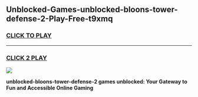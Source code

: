 
## Unblocked-Games-unblocked-bloons-tower-defense-2-Play-Free-t9xmq
<h3>
<a href="https://premium76.site?title=unblocked-bloons-tower-defense-2&ref=18A1">CLICK TO PLAY</a></h3>
<hr>

<h3>
<a href="https://premium76.site?title=unblocked-bloons-tower-defense-2&ref=18A1">CLICK 2 PLAY</a>
  
</h3>

<a href="https://premium76.site?title=unblocked-bloons-tower-defense-2&ref=18A1"><img src="https://clearcache.store/games.png"></a>


**unblocked-bloons-tower-defense-2 games unblocked: Your Gateway to Fun and Accessible Online Gaming**
